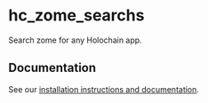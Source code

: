 # hc_zome_searchs

Search zome for any Holochain app.

## Documentation

See our [installation instructions and documentation](https://holochain-open-dev.github.io/search).
